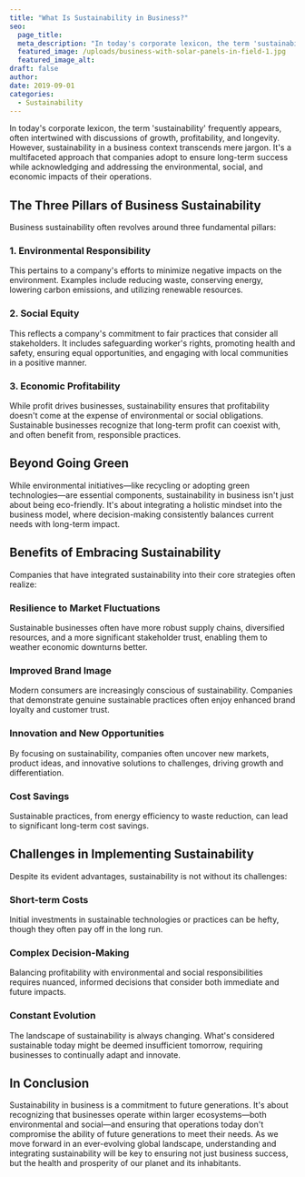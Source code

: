 ```yaml
---
title: "What Is Sustainability in Business?"
seo:
  page_title: 
  meta_description: "In today's corporate lexicon, the term 'sustainability' frequently appears, often intertwined with discussions of growth, profitability, and longevity. However, sustainability in a business context transcends mere jargon."
  featured_image: /uploads/business-with-solar-panels-in-field-1.jpg
  featured_image_alt:
draft: false
author:
date: 2019-09-01
categories:
  - Sustainability
---
```


In today's corporate lexicon, the term 'sustainability' frequently appears, often intertwined with discussions of growth, profitability, and longevity. However, sustainability in a business context transcends mere jargon. It's a multifaceted approach that companies adopt to ensure long-term success while acknowledging and addressing the environmental, social, and economic impacts of their operations.

## The Three Pillars of Business Sustainability
Business sustainability often revolves around three fundamental pillars:

### 1. Environmental Responsibility
This pertains to a company's efforts to minimize negative impacts on the environment. Examples include reducing waste, conserving energy, lowering carbon emissions, and utilizing renewable resources.

### 2. Social Equity
This reflects a company's commitment to fair practices that consider all stakeholders. It includes safeguarding worker's rights, promoting health and safety, ensuring equal opportunities, and engaging with local communities in a positive manner.

### 3. Economic Profitability
While profit drives businesses, sustainability ensures that profitability doesn't come at the expense of environmental or social obligations. Sustainable businesses recognize that long-term profit can coexist with, and often benefit from, responsible practices.

## Beyond Going Green
While environmental initiatives—like recycling or adopting green technologies—are essential components, sustainability in business isn't just about being eco-friendly. It's about integrating a holistic mindset into the business model, where decision-making consistently balances current needs with long-term impact.

## Benefits of Embracing Sustainability
Companies that have integrated sustainability into their core strategies often realize:

### Resilience to Market Fluctuations
Sustainable businesses often have more robust supply chains, diversified resources, and a more significant stakeholder trust, enabling them to weather economic downturns better.

### Improved Brand Image
Modern consumers are increasingly conscious of sustainability. Companies that demonstrate genuine sustainable practices often enjoy enhanced brand loyalty and customer trust.

### Innovation and New Opportunities
By focusing on sustainability, companies often uncover new markets, product ideas, and innovative solutions to challenges, driving growth and differentiation.

### Cost Savings
Sustainable practices, from energy efficiency to waste reduction, can lead to significant long-term cost savings.

## Challenges in Implementing Sustainability
Despite its evident advantages, sustainability is not without its challenges:

### Short-term Costs
Initial investments in sustainable technologies or practices can be hefty, though they often pay off in the long run.

### Complex Decision-Making
Balancing profitability with environmental and social responsibilities requires nuanced, informed decisions that consider both immediate and future impacts.

### Constant Evolution 
The landscape of sustainability is always changing. What's considered sustainable today might be deemed insufficient tomorrow, requiring businesses to continually adapt and innovate.

## In Conclusion
Sustainability in business is a commitment to future generations. It's about recognizing that businesses operate within larger ecosystems—both environmental and social—and ensuring that operations today don't compromise the ability of future generations to meet their needs. As we move forward in an ever-evolving global landscape, understanding and integrating sustainability will be key to ensuring not just business success, but the health and prosperity of our planet and its inhabitants.